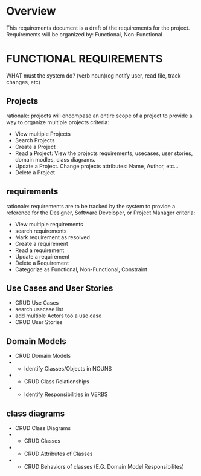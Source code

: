 # Overview

This requirements document is a draft of the requirements for the project. Requirements will be organized by: Functional, Non-Functional

# FUNCTIONAL REQUIREMENTS
WHAT must the system do? (verb noun)(eg notify user, read file, track changes, etc)

## Projects
rationale: projects will encompase an entire scope of a project to provide a way to organize multiple projects
criteria:
- View multiple Projects
- Search Projects
- Create a Project
- Read a Project: View the projects requirements, usecases, user stories, domain modles, class diagrams.
- Update a Project. Change projects attributes: Name, Author, etc...
- Delete a Project

## requirements
rationale: requirements are to be tracked by the system to provide a reference for the Designer, Software Developer, or Project Manager
criteria:
- View multiple requirements
- search requirements
- Mark requirement as resolved
- Create a requirement
- Read a requirement
- Update a requirement
- Delete a Requirement
- Categorize as Functional, Non-Functional, Constraint

## Use Cases and User Stories
- CRUD Use Cases
- search usecase list
- add multiple Actors too a use case
- CRUD User Stories

## Domain Models
- CRUD Domain Models
- - Identify Classes/Objects in NOUNS
- - CRUD Class Relationships
- - Identify Responsibilities in VERBS

## class diagrams
- CRUD Class Diagrams
- - CRUD Classes
- - CRUD Attributes of Classes
- - CRUD Behaviors of classes (E.G. Domain Model Responsibilites)
